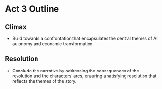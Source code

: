 # Act 3 Outline

## Climax
- Build towards a confrontation that encapsulates the central themes of AI autonomy and economic transformation.

## Resolution
- Conclude the narrative by addressing the consequences of the revolution and the characters' arcs, ensuring a satisfying resolution that reflects the themes of the story.
